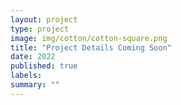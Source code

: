```yaml
---
layout: project
type: project
image: img/cotton/cotton-square.png
title: "Project Details Coming Soon"
date: 2022
published: true
labels:
summary: ""
---
```


